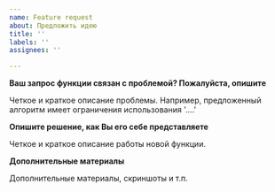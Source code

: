 ```yaml
---
name: Feature request
about: Предложить идею
title: ''
labels: ''
assignees: ''

---
```


**Ваш запрос функции связан с проблемой? Пожалуйста, опишите**

Четкое и краткое описание проблемы. Например, предложенный алгоритм имеет ограничения использования '....'

**Опишите решение, как Вы его себе представляете**

Четкое и краткое описание работы новой функции.

**Дополнительные материалы**

Дополнительные материалы, скриншоты и т.п.
